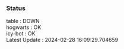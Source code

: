 ### Status


table : DOWN  
hogwarts : OK  
icy-bot : OK  
Latest Update : 2024-02-28 16:09:29.704659
